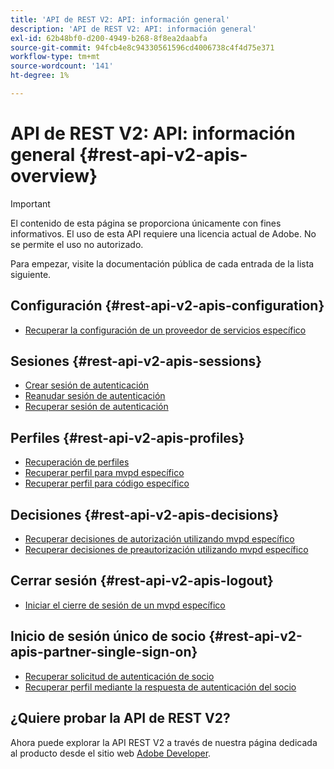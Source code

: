 ```yaml
---
title: 'API de REST V2: API: información general'
description: 'API de REST V2: API: información general'
exl-id: 62b48bf0-d200-4949-b268-8f8ea2daabfa
source-git-commit: 94fcb4e8c94330561596cd4006738c4f4d75e371
workflow-type: tm+mt
source-wordcount: '141'
ht-degree: 1%

---
```


# API de REST V2: API: información general {#rest-api-v2-apis-overview}

>[!IMPORTANT]
>
> El contenido de esta página se proporciona únicamente con fines informativos. El uso de esta API requiere una licencia actual de Adobe. No se permite el uso no autorizado.

Para empezar, visite la documentación pública de cada entrada de la lista siguiente.

## Configuración {#rest-api-v2-apis-configuration}

* [Recuperar la configuración de un proveedor de servicios específico](configuration-apis/rest-api-v2-configuration-apis-retrieve-configuration-for-specific-service-provider.md)

## Sesiones {#rest-api-v2-apis-sessions}

* [Crear sesión de autenticación](sessions-apis/rest-api-v2-sessions-apis-create-authentication-session.md)
* [Reanudar sesión de autenticación](sessions-apis/rest-api-v2-sessions-apis-resume-authentication-session.md)
* [Recuperar sesión de autenticación](sessions-apis/rest-api-v2-sessions-apis-retrieve-authentication-session-information-using-code.md)

## Perfiles {#rest-api-v2-apis-profiles}

* [Recuperación de perfiles](profiles-apis/rest-api-v2-profiles-apis-retrieve-profiles.md)
* [Recuperar perfil para mvpd específico](profiles-apis/rest-api-v2-profiles-apis-retrieve-profile-for-specific-mvpd.md)
* [Recuperar perfil para código específico](profiles-apis/rest-api-v2-profiles-apis-retrieve-profile-for-specific-code.md)

## Decisiones {#rest-api-v2-apis-decisions}

* [Recuperar decisiones de autorización utilizando mvpd específico](decisions-apis/rest-api-v2-decisions-apis-retrieve-authorization-decisions-using-specific-mvpd.md)
* [Recuperar decisiones de preautorización utilizando mvpd específico](decisions-apis/rest-api-v2-decisions-apis-retrieve-preauthorization-decisions-using-specific-mvpd.md)

## Cerrar sesión {#rest-api-v2-apis-logout}

* [Iniciar el cierre de sesión de un mvpd específico](logout-apis/rest-api-v2-logout-apis-initiate-logout-for-specific-mvpd.md)

## Inicio de sesión único de socio {#rest-api-v2-apis-partner-single-sign-on}

* [Recuperar solicitud de autenticación de socio](partner-single-sign-on-apis/rest-api-v2-partner-single-sign-on-apis-retrieve-partner-authentication-request.md)
* [Recuperar perfil mediante la respuesta de autenticación del socio](partner-single-sign-on-apis/rest-api-v2-partner-single-sign-on-apis-retrieve-profile-using-partner-authentication-response.md)

## ¿Quiere probar la API de REST V2?

Ahora puede explorar la API REST V2 a través de nuestra página dedicada al producto desde el sitio web [Adobe Developer](https://developer.adobe.com/adobe-pass/).
